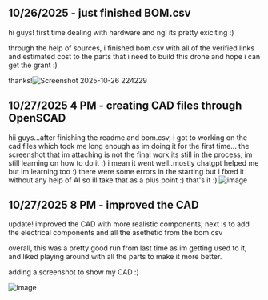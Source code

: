 <!--
  ===================    !!READ THIS NOTICE!!   ====================
  DO NOT edit this file manually. Your changes WILL BE OVERWRITTEN!
  This journal is auto generated and updated by Hack Club Blueprint.
  To edit this file, please edit your journal entries on Blueprint.
  ==================================================================
-->

## 10/26/2025 - just finished BOM.csv  

hi guys! first time dealing with hardware and ngl its pretty exiciting :)

through the help of sources, i finished bom.csv with all of the verified links and estimated cost to the parts that i need to build this drone and hope i can get the grant :)

thanks!![Screenshot 2025-10-26 224229](https://blueprint.hackclub.com/user-attachments/blobs/proxy/eyJfcmFpbHMiOnsiZGF0YSI6NTczMiwicHVyIjoiYmxvYl9pZCJ9fQ==--0f30e194a5241f2d143fcbe82ccde1707737bc29/Screenshot%202025-10-26%20224229.png)
  

## 10/27/2025 4 PM - creating CAD files through OpenSCAD  

hii guys...after finishing the readme and bom.csv, i got to working on the cad files which took me long enough as im doing it for the first time...
the screenshot that im attaching is not the final work its still in the process, im still learning on how to do it :)
i mean it went well..mostly chatgpt helped me but im learning too :)
there were some errors in the starting but i fixed it without any help of AI so ill take that as a plus point :)
that's it :)
![image](https://blueprint.hackclub.com/user-attachments/blobs/proxy/eyJfcmFpbHMiOnsiZGF0YSI6NTkwOCwicHVyIjoiYmxvYl9pZCJ9fQ==--a41a70f1ca9e70ffad9fb2e1dd12add98d1117f9/image.png)

  

## 10/27/2025 8 PM - improved the CAD   

update! improved the CAD with more realistic components, next is to add the electrical components and all the asethetic from the bom.csv

overall, this was a pretty good run from last time as im getting used to it, and liked playing around with all the parts to make it more better.

adding a screenshot to show my CAD :)

![image](https://blueprint.hackclub.com/user-attachments/blobs/proxy/eyJfcmFpbHMiOnsiZGF0YSI6NTkyNSwicHVyIjoiYmxvYl9pZCJ9fQ==--2674f045b9a665216b85a8e1fcf0bf34357358b5/image.png)


  

